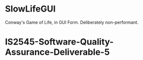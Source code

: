 # SlowLifeGUI
Conway's Game of Life, in GUI Form.  Deliberately non-performant.
# IS2545-Software-Quality-Assurance-Deliverable-5
